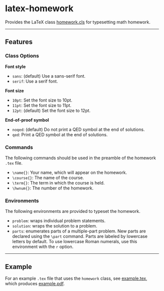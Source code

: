 # latex-homework

Provides the LaTeX class [homework.cls](homework.cls) for typesetting math homework.

*****************

## Features

### Class Options

**Font style**

* `sans`:
  (default) Use a sans-serif font.
* `serif`:
  Use a serif font.

**Font size**

* `10pt`:
  Set the font size to 10pt.
* `11pt`:
  Set the font size to 11pt.
* `12pt`:
  (default) Set the font size to 12pt.

**End-of-proof symbol**

* `noqed`:
  (default) Do not print a QED symbol at the end of solutions.
* `qed`:
  Print a QED symbol at the end of solutions.

### Commands

The following commands should be used in the preamble of the homework `.tex` file.

* `\name{}`:
  Your name, which will appear on the homework.
* `\course{}`:
  The name of the course.
* `\term{}`:
  The term in which the course is held.
* `\hwnum{}`:
  The number of the homework.

### Environments

The following environments are provided to typeset the homework.

* `problem`:
  wraps individual problem statements.
* `solution`:
  wraps the solution to a problem.
* `parts`:
  enumerates parts of a multiple-part problem.
  New parts are declared using the `\part` command.
  Parts are labeled by lowercase letters by default.
  To use lowercase Roman numerals, use this environment with the `r` option.

******************

## Example

For an example `.tex` file that uses the `homework` class, see [example.tex](example.tex), which produces [example.pdf](example.pdf).
